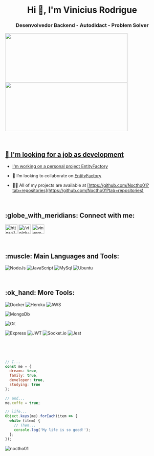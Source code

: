<h1 align="center">Hi 👋, I'm Vinicius Rodrigue</h1>
<h3 align="center">Desenvolvedor Backend - Autodidact - Problem Solver</h3>

<div>
  <a href="https://github.com/Noctho01">
  <img height="160em" width="400px" src="https://github-readme-stats.vercel.app/api?username=Noctho01&show_icons=true&theme=tokyonight&include_all_commits=true&count_private=true"> 
  <img height="160em" width="400px" src="https://github-readme-stats.vercel.app/api/top-langs/?username=Noctho01&layout=compact&langs_count=7&theme=tokyonight">
</div>

<br>
<br>

<h2> 🤝 I'm looking for a job as development </h2>


- I'm working on a personal project [EntityFactory](https://github.com/Noctho01/EntityFactory)

- 👯 I’m looking to collaborate on [EntityFactory](https://github.com/Noctho01/EntityFactory)

- 👨‍💻 All of my projects are available at [https://github.com/Noctho01?tab=repositories](https://github.com/Noctho01?tab=repositories)

<br>

<h2 align="left">:globe_with_meridians: Connect with me:</h2>
<p align="left">
<a href="https://linkedin.com/in/https://www.linkedin.com/in/vinicius-rodrigues-3b94161a9/" target="blank"><img align="center" src="https://raw.githubusercontent.com/rahuldkjain/github-profile-readme-generator/master/src/images/icons/Social/linked-in-alt.svg" alt="https://www.linkedin.com/in/vinicius-rodrigues-3b94161a9/" height="30" width="40" /></a>
<a href="https://fb.com//vinicius.noctho" target="blank"><img align="center" src="https://raw.githubusercontent.com/rahuldkjain/github-profile-readme-generator/master/src/images/icons/Social/facebook.svg" alt="/vinicius.noctho" height="30" width="40" /></a>
<a href="https://instagram.com/vinysrodrigues" target="blank"><img align="center" src="https://raw.githubusercontent.com/rahuldkjain/github-profile-readme-generator/master/src/images/icons/Social/instagram.svg" alt="vinysrodrigues" height="30" width="40" /></a>
</p>

<br>

<h2 align="left">:muscle: Main Languages and Tools:</h2>
  
![NodeJs](https://img.shields.io/badge/Node.js-339933?style=for-the-badge&logo=nodedotjs&logoColor=white)
![JavaScript](https://img.shields.io/badge/JavaScript-323330?style=for-the-badge&logo=javascript&logoColor=F7DF1E)
![MySql](https://img.shields.io/badge/MySQL-005C84?style=for-the-badge&logo=mysql&logoColor=white)
![Ubuntu](https://img.shields.io/badge/Ubuntu-E95420?style=for-the-badge&logo=ubuntu&logoColor=white)
  
<br>
  
<h2 align="left">:ok_hand: More Tools:</h2>
  
![Docker](https://img.shields.io/badge/Docker-2CA5E0?style=for-the-badge&logo=docker&logoColor=white)
![Heroku](https://img.shields.io/badge/Heroku-430098?style=for-the-badge&logo=heroku&logoColor=white)
![AWS](https://img.shields.io/badge/Amazon_AWS-FF9900?style=for-the-badge&logo=amazonaws&logoColor=white)  

![MongoDb](https://img.shields.io/badge/MongoDB-4EA94B?style=for-the-badge&logo=mongodb&logoColor=white)

![Git](https://img.shields.io/badge/GIT-E44C30?style=for-the-badge&logo=git&logoColor=white)
  
![Express](https://img.shields.io/badge/Express.js-000000?style=for-the-badge&logo=express&logoColor=white)
![JWT](https://img.shields.io/badge/JWT-darkgrey?style=for-the-badge&logo=JSON%20web%20tokens&logoColor=white)
![Socket.io](https://img.shields.io/badge/Socket.io-grey?&style=for-the-badge&logo=Socket.io&logoColor=white)
![Jest](https://img.shields.io/badge/Jest-C21325?style=for-the-badge&logo=jest&logoColor=white)

<br>
<br>
<br>

~~~js
// I...
const me = {
  dreams: true,
  family: true,
  developer: true,
  studying: true
};
  
// and...
me.coffe = true;

// life...
Object.keys(me).forEach(item => {
  while (item) {
    // Then...
    console.log('My life is so good!');
  };
});

~~~
  
<p align="left"> <img src="https://komarev.com/ghpvc/?username=noctho01&label=Profile%20views&color=0e75b6&style=flat" alt="noctho01" /> </p>
